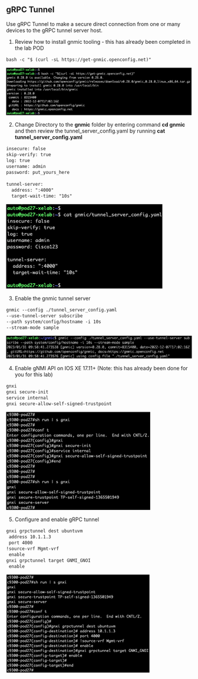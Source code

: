 ## gRPC Tunnel
Use gRPC Tunnel to make a secure direct connection from one or many devices to the gRPC tunnel server host.

1. Review how to install gnmic tooling - this has already been completed in the lab POD
```
bash -c "$ (curl -sL https://get-gnmic.openconfig.net)"
```
![](./imgs/grpcTunnel1.png)

2. Change Directory to the **gnmic** folder by entering command **cd gnmic**  and then review the tunnel_server_config.yaml by running **cat tunnel_server_config.yaml**
```
insecure: false
skip-verify: true
log: true
username: admin
password: put_yours_here

tunnel-server:
  address: ":4000"
  target-wait-time: "10s"
```
![](./imgs/grpcTunnel2.png)

3. Enable the gnmic tunnel server
```
gnmic --config ./tunnel_server_config.yaml 
--use-tunnel-server subscribe 
--path system/config/hostname -i 10s 
--stream-mode sample
```
![](./imgs/grpcTunnel3.png)

4. Enable gNMI API on IOS XE 17.11+ (Note: this has already been done for you for this lab)
```
gnxi
gnxi secure-init
service internal
gnxi secure-allow-self-signed-trustpoint
```
![](./imgs/grpcTunnel4.png)

5. Configure and enable gRPC tunnel
```
gnxi grpctunnel dest ubuntuvm
 address 10.1.1.3
 port 4000
!source-vrf Mgmt-vrf
 enable
gnxi grpctunnel target GNMI_GNOI 
 enable
 ```
 ![](./imgs/grpcTunnel5.png)
